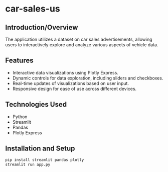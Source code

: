 # car-sales-us

## Introduction/Overview

The application utilizes a dataset on car sales advertisements, 
allowing users to interactively explore 
and analyze various aspects of vehicle data. 

## Features

- Interactive data visualizations using Plotly Express.
- Dynamic controls for data exploration, including sliders and checkboxes.
- Real-time updates of visualizations based on user input.
- Responsive design for ease of use across different devices.

## Technologies Used

- Python
- Streamlit
- Pandas
- Plotly Express

## Installation and Setup

```bash
pip install streamlit pandas plotly
streamlit run app.py
